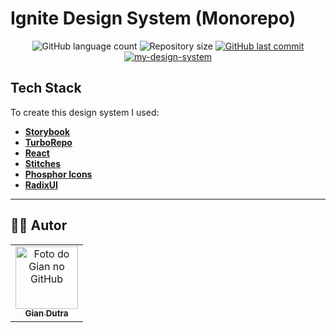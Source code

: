# Ignite Design System (Monorepo)

<p align="center">
  <img alt="GitHub language count" src="https://img.shields.io/github/languages/count/GianDutra/my-design-system?color=%2304D361">

  <img alt="Repository size" src="https://img.shields.io/github/repo-size/GianDutra/my-design-system">

   <a href="https://github.com/GianDutra/my-design-system/commits/master">
    <img alt="GitHub last commit" src="https://img.shields.io/github/last-commit/GianDutra/my-design-system">
  </a>
  
 <a href="https://giandutra.github.io/my-design-system/?path=/story/home--page/">
    <img alt="my-design-system" src="https://img.shields.io/badge/Design-System-%237159c1?style=flat&logo=ghost">
  </a>
  
</p>

## Tech Stack

To create this design system I used:

- **[Storybook](https://storybook.js.org/)**
- **[TurboRepo](https://turbo.build/)**
- **[React](https://react.dev/)**
- **[Stitches](https://stitches.dev/)**
- **[Phosphor Icons](https://phosphoricons.com/)**
- **[RadixUI](https://www.radix-ui.com/)**


  
---


## 👨‍💼 Autor

<table>
  <tr>
    <td align="center">
      <a href="#">
        <img src="https://github.com/GianDutra.png" width="100px;" alt="Foto do Gian no GitHub"/><br>
        <sub>
          <b>Gian Dutra</b>
        </sub>
      </a>
    </td>
  </tr>
</table>
